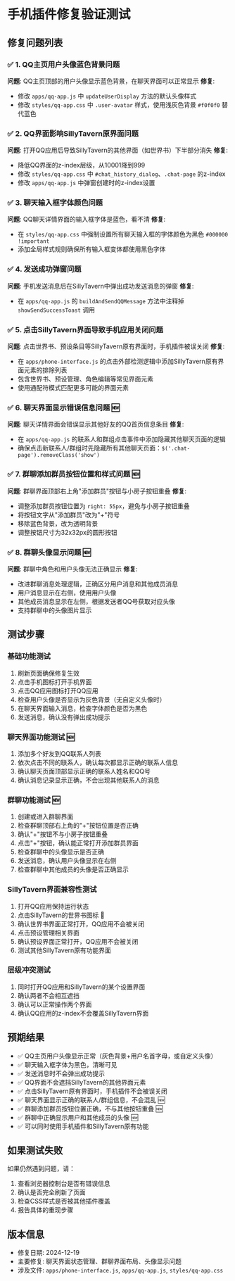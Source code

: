 # 手机插件修复验证测试

## 修复问题列表

### ✅ 1. QQ主页用户头像蓝色背景问题
**问题**: QQ主页顶部的用户头像显示蓝色背景，在聊天界面可以正常显示
**修复**: 
- 修改 `apps/qq-app.js` 中 `updateUserDisplay` 方法的默认头像样式
- 修改 `styles/qq-app.css` 中 `.user-avatar` 样式，使用浅灰色背景 `#f0f0f0` 替代蓝色

### ✅ 2. QQ界面影响SillyTavern原界面问题  
**问题**: 打开QQ应用后导致SillyTavern的其他界面（如世界书）下半部分消失
**修复**: 
- 降低QQ界面的z-index层级，从10001降到999
- 修改 `styles/qq-app.css` 中 `#chat_history_dialog`、`.chat-page` 的z-index
- 修改 `apps/qq-app.js` 中弹窗创建时的z-index设置

### ✅ 3. 聊天输入框字体颜色问题
**问题**: QQ聊天详情界面的输入框字体是蓝色，看不清
**修复**: 
- 在 `styles/qq-app.css` 中强制设置所有聊天输入框的字体颜色为黑色 `#000000 !important`
- 添加全局样式规则确保所有输入框变体都使用黑色字体

### ✅ 4. 发送成功弹窗问题
**问题**: 手机发送消息后在SillyTavern中弹出成功发送消息的弹窗
**修复**: 
- 在 `apps/qq-app.js` 的 `buildAndSendQQMessage` 方法中注释掉 `showSendSuccessToast` 调用

### ✅ 5. 点击SillyTavern界面导致手机应用关闭问题
**问题**: 点击世界书、预设条目等SillyTavern原有界面时，手机插件被误关闭
**修复**: 
- 在 `apps/phone-interface.js` 的点击外部检测逻辑中添加SillyTavern原有界面元素的排除列表
- 包含世界书、预设管理、角色编辑等常见界面元素
- 使用通配符模式匹配更多可能的界面元素

### ✅ 6. 聊天界面显示错误信息问题 🆕
**问题**: 聊天详情界面会错误显示其他好友的QQ首页信息条目
**修复**: 
- 在 `apps/qq-app.js` 的联系人和群组点击事件中添加隐藏其他聊天页面的逻辑
- 确保点击新联系人/群组时先隐藏所有其他聊天页面：`$('.chat-page').removeClass('show')`

### ✅ 7. 群聊添加群员按钮位置和样式问题 🆕
**问题**: 群聊界面顶部右上角"添加群员"按钮与小房子按钮重叠
**修复**: 
- 调整添加群员按钮位置为 `right: 55px`，避免与小房子按钮重叠
- 将按钮文字从"添加群员"改为"+"符号
- 移除蓝色背景，改为透明背景
- 调整按钮尺寸为32x32px的圆形按钮

### ✅ 8. 群聊头像显示问题 🆕
**问题**: 群聊中角色和用户头像无法正确显示
**修复**: 
- 改进群聊消息处理逻辑，正确区分用户消息和其他成员消息
- 用户消息显示在右侧，使用用户头像
- 其他成员消息显示在左侧，根据发送者QQ号获取对应头像
- 支持群聊中的头像图片显示

## 测试步骤

### 基础功能测试
1. 刷新页面确保修复生效
2. 点击手机图标打开手机界面 
3. 点击QQ应用图标打开QQ应用
4. 检查用户头像是否显示为灰色背景（无自定义头像时）
5. 在聊天界面输入消息，检查字体颜色是否为黑色
6. 发送消息，确认没有弹出成功提示

### 聊天界面功能测试 🆕
1. 添加多个好友到QQ联系人列表
2. 依次点击不同的联系人，确认每次都显示正确的联系人信息
3. 确认聊天页面顶部显示正确的联系人姓名和QQ号
4. 确认消息记录显示正确，不会出现其他联系人的消息

### 群聊功能测试 🆕
1. 创建或进入群聊界面
2. 检查群聊顶部右上角的"+"按钮位置是否正确
3. 确认"+"按钮不与小房子按钮重叠
4. 点击"+"按钮，确认能正常打开添加群员界面
5. 检查群聊中的头像显示是否正确
6. 发送消息，确认用户头像显示在右侧
7. 检查群聊中其他成员的头像是否正确显示

### SillyTavern界面兼容性测试
1. 打开QQ应用保持运行状态
2. 点击SillyTavern的世界书图标 📖
3. 确认世界书界面正常打开，QQ应用不会被关闭
4. 点击预设管理相关界面
5. 确认预设界面正常打开，QQ应用不会被关闭
6. 测试其他SillyTavern原有功能界面

### 层级冲突测试
1. 同时打开QQ应用和SillyTavern的某个设置界面
2. 确认两者不会相互遮挡
3. 确认可以正常操作两个界面
4. 确认QQ应用的z-index不会覆盖SillyTavern界面

## 预期结果

- ✅ QQ主页用户头像显示正常（灰色背景+用户名首字母，或自定义头像）
- ✅ 聊天输入框字体为黑色，清晰可见
- ✅ 发送消息时不会弹出成功提示
- ✅ QQ界面不会遮挡SillyTavern的其他界面元素
- ✅ 点击SillyTavern原有界面时，手机插件不会被误关闭
- ✅ 聊天界面显示正确的联系人/群组信息，不会混乱 🆕
- ✅ 群聊添加群员按钮位置正确，不与其他按钮重叠 🆕
- ✅ 群聊中正确显示用户和其他成员的头像 🆕
- ✅ 可以同时使用手机插件和SillyTavern原有功能

## 如果测试失败

如果仍然遇到问题，请：
1. 查看浏览器控制台是否有错误信息
2. 确认是否完全刷新了页面
3. 检查CSS样式是否被其他插件覆盖
4. 报告具体的重现步骤

## 版本信息
- 修复日期: 2024-12-19
- 主要修复: 聊天界面状态管理、群聊界面布局、头像显示问题
- 涉及文件: `apps/phone-interface.js`, `apps/qq-app.js`, `styles/qq-app.css` 